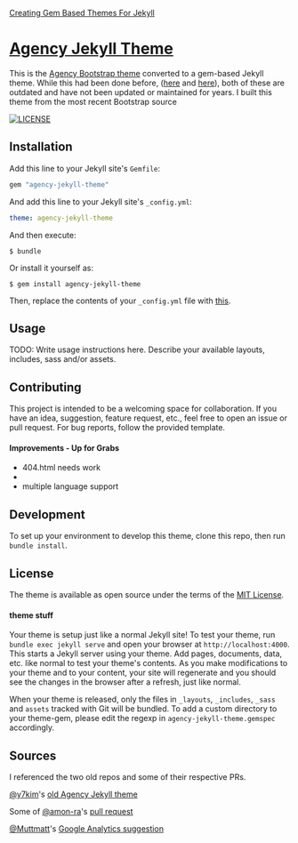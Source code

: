 [Creating Gem Based Themes For Jekyll](https://www.chrisanthropic.com/blog/2016/creating-gem-based-themes-for-jekyll/)

# [Agency Jekyll Theme](https://raviriley.github.io/agency-jekyll-theme)

This is the [Agency Bootstrap theme](https://startbootstrap.com/themes/agency/) converted to a gem-based Jekyll theme. While this had been done before, ([here](https://github.com/y7kim/agency-jekyll-theme) and [here](https://github.com/SotiriosVrachas/jekyll-theme-startbootstrap-agency)), both of these are outdated and have not been updated or maintained for years. I built this theme from the most recent Bootstrap source

[![LICENSE](https://img.shields.io/badge/license-MIT-lightgrey.svg)](https://github.com/raviriley/agency-jekyll-theme/blob/master/LICENSE.txt)

<!-- PayPal
[![Tip Me via PayPal](https://img.shields.io/badge/PayPal-tip%20me-green.svg?logo=paypal)](https://www.paypal.me/raviriley)

**If you enjoy this theme, please consider [supporting me](https://www.paypal.me/raviriley) to continue developing and maintaining it.**

[![Support via PayPal](https://cdn.rawgit.com/twolfson/paypal-github-button/1.0.0/dist/button.svg)](https://www.paypal.me/raviriley)
-->

## Installation

Add this line to your Jekyll site's `Gemfile`:

```ruby
gem "agency-jekyll-theme"
```

And add this line to your Jekyll site's `_config.yml`:

```yaml
theme: agency-jekyll-theme
```

And then execute:

    $ bundle

Or install it yourself as:

    $ gem install agency-jekyll-theme

Then, replace the contents of your `_config.yml` file with [this](https://github.com/raviriley/agency-jekyll-theme/blob/master/_config.yml).

## Usage

TODO: Write usage instructions here. Describe your available layouts, includes, sass and/or assets.

## Contributing

This project is intended to be a welcoming space for collaboration. If you have an idea, suggestion, feature request, etc., feel free to open an issue or pull request.
For bug reports, follow the provided template.

#### Improvements - Up for Grabs

- 404.html needs work
-
- multiple language support


## Development

To set up your environment to develop this theme, clone this repo, then run `bundle install`.

## License

The theme is available as open source under the terms of the [MIT License](https://opensource.org/licenses/MIT).

#### theme stuff

Your theme is setup just like a normal Jekyll site! To test your theme, run `bundle exec jekyll serve` and open your browser at `http://localhost:4000`. This starts a Jekyll server using your theme. Add pages, documents, data, etc. like normal to test your theme's contents. As you make modifications to your theme and to your content, your site will regenerate and you should see the changes in the browser after a refresh, just like normal.

When your theme is released, only the files in `_layouts`, `_includes`, `_sass` and `assets` tracked with Git will be bundled.
To add a custom directory to your theme-gem, please edit the regexp in `agency-jekyll-theme.gemspec` accordingly.

## Sources
I referenced the two old repos and some of their respective PRs.

[@y7kim](https://github.com/y7kim)'s [old Agency Jekyll theme](https://github.com/y7kim/agency-jekyll-theme)

Some of [@amon-ra](https://github.com/amon-ra)'s [pull request](https://github.com/y7kim/agency-jekyll-theme/pull/38)

[](https://github.com/SotiriosVrachas/jekyll-theme-startbootstrap-agency/pull/5)

[@Muttmatt](https://github.com/Mutmatt)'s [Google Analytics suggestion](https://github.com/SotiriosVrachas/jekyll-theme-startbootstrap-agency/pull/9)
